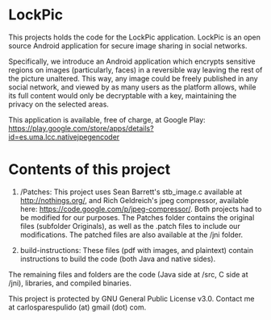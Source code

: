 LockPic
=======

This projects holds the code for the LockPic application. LockPic is an open source Android application for secure image sharing in social networks.

Specifically, we introduce an Android application which encrypts sensitive regions on images (particularly, faces) in a reversible way leaving the rest of the picture unaltered. This way, any image could be freely published in any social network, and viewed by as many users as the platform allows, while its full content would only be decryptable with a key, maintaining the privacy on the selected areas.

This application is available, free of charge, at Google Play: https://play.google.com/store/apps/details?id=es.uma.lcc.nativejpegencoder

Contents of this project
========================

1. /Patches:
This project uses Sean Barrett's stb_image.c available at http://nothings.org/, and Rich Geldreich's jpeg compressor, available here: https://code.google.com/p/jpeg-compressor/.
Both projects had to be modified for our purposes. The Patches folder contains the original files (subfolder Originals), as well as the .patch files to include our modifications. The patched files are also available at the /jni folder.

2. build-instructions:
These files (pdf with images, and plaintext) contain instructions to build the code (both Java and native sides).

The remaining files and folders are the code (Java side at /src, C side at /jni), libraries, and compiled binaries.

This project is protected by GNU General Public License v3.0.
Contact me at carlosparespulido (at) gmail (dot) com.
